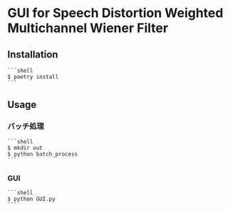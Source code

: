 # GUI for Speech Distortion Weighted Multichannel Wiener Filter

## Installation
    ```shell
    $ poetry install
    ```

## Usage
### バッチ処理
    ```shell
    $ mkdir out
    $ python batch_process
    ```

### GUI
    ```shell
    $ python GUI.py
    ```
